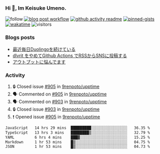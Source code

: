 ### Hi 👋, Im Keisuke Umeno.

<!--
**9renpoto/9renpoto** is a ✨ _special_ ✨ repository because its `README.md` (this file) appears on your GitHub profile.

Here are some ideas to get you started:

- 🔭 I’m currently working on ...
- 🌱 I’m currently learning ...
- 👯 I’m looking to collaborate on ...
- 🤔 I’m looking for help with ...
- 💬 Ask me about ...
- 📫 How to reach me: ...
- 😄 Pronouns: ...
- ⚡ Fun fact: ...
-->

![follow](https://img.shields.io/github/followers/9renpoto?label=Follow&style=social)
[![blog post workflow](https://github.com/9renpoto/9renpoto/actions/workflows/blog.yml/badge.svg)](https://github.com/9renpoto/9renpoto/actions/workflows/blog.yml)
[![github activity readme](https://github.com/9renpoto/9renpoto/actions/workflows/activity.yml/badge.svg)](https://github.com/9renpoto/9renpoto/actions/workflows/activity.yml)
[![pinned-gists](https://github.com/9renpoto/9renpoto/actions/workflows/pin-gist.yml/badge.svg)](https://github.com/9renpoto/9renpoto/actions/workflows/pin-gist.yml)
[![wakatime](https://github.com/9renpoto/9renpoto/actions/workflows/waka-readme-status.yml/badge.svg)](https://github.com/9renpoto/9renpoto/actions/workflows/waka-readme-status.yml)
![visitors](https://komarev.com/ghpvc/?username=9renpoto&label=Profile%20views&color=0e75b6&style=flat)

### Blogs posts

<!-- BLOG-POST-LIST:START -->
- [最近毎日Duolingoを続けている](https://9renpoto.win/entry/2023/12/05/duolingo)
- [dlvrit をやめてGithub Actions でRSSからSNSに投稿する](https://9renpoto.win/entry/2023/11/12/dlvrit-to-gh-actions)
- [アウトプットに悩んでます](https://9renpoto.win/entry/2023/11/11/technology-to-limit-input)
<!-- BLOG-POST-LIST:END -->

### Activity

<!--START_SECTION:activity-->
1. 🔒 Closed issue [#905](https://github.com/9renpoto/upptime/issues/905) in [9renpoto/upptime](https://github.com/9renpoto/upptime)
2. 🗣 Commented on [#905](https://github.com/9renpoto/upptime/issues/905#issuecomment-1842488676) in [9renpoto/upptime](https://github.com/9renpoto/upptime)
3. 🗣 Commented on [#903](https://github.com/9renpoto/upptime/issues/903#issuecomment-1842456592) in [9renpoto/upptime](https://github.com/9renpoto/upptime)
4. 🔒 Closed issue [#903](https://github.com/9renpoto/upptime/issues/903) in [9renpoto/upptime](https://github.com/9renpoto/upptime)
5. ❗ Opened issue [#905](https://github.com/9renpoto/upptime/issues/905) in [9renpoto/upptime](https://github.com/9renpoto/upptime)
<!--END_SECTION:activity-->

<!--START_SECTION:waka-->

```txt
JavaScript   14 hrs 29 mins  █████████░░░░░░░░░░░░░░░░   36.35 %
TypeScript   13 hrs 3 mins   ████████▒░░░░░░░░░░░░░░░░   32.79 %
YAML         6 hrs 4 mins    ███▓░░░░░░░░░░░░░░░░░░░░░   15.25 %
Markdown     1 hr 53 mins    █▒░░░░░░░░░░░░░░░░░░░░░░░   04.75 %
JSON         1 hr 53 mins    █▒░░░░░░░░░░░░░░░░░░░░░░░   04.73 %
```

<!--END_SECTION:waka-->
